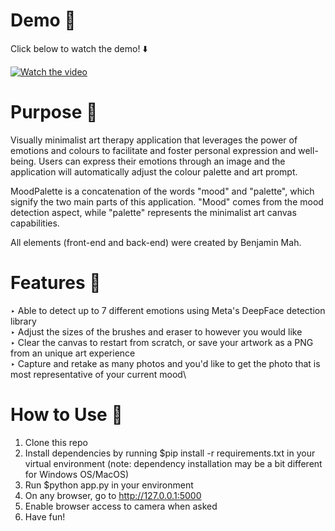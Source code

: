 # Demo 🎥
Click below to watch the demo! ⬇️

[![Watch the video](https://img.youtube.com/vi/2tAd7Ogsfj0/maxresdefault.jpg)](https://www.youtube.com/watch?v=2tAd7Ogsfj0)

# Purpose 🧠
Visually minimalist art therapy application that leverages the power of emotions and colours to facilitate and foster personal expression and well-being. Users can express their emotions through an image and the application will automatically adjust the colour palette and art prompt.

MoodPalette is a concatenation of the words "mood" and "palette", which signify the two main parts of this application. "Mood" comes from the mood detection aspect, while "palette" represents the minimalist art canvas capabilities.

All elements (front-end and back-end) were created by Benjamin Mah.

# Features 🤩
‣ Able to detect up to 7 different emotions using Meta's DeepFace detection library\
‣ Adjust the sizes of the brushes and eraser to however you would like\
‣ Clear the canvas to restart from scratch, or save your artwork as a PNG from an unique art experience\
‣ Capture and retake as many photos and you'd like to get the photo that is most representative of your current mood\

# How to Use 📄
1. Clone this repo
2. Install dependencies by running $pip install -r requirements.txt in your virtual environment (note: dependency installation may be a bit different for Windows OS/MacOS)
3. Run $python app.py in your environment
4. On any browser, go to http://127.0.0.1:5000
5. Enable browser access to camera when asked
6. Have fun!

